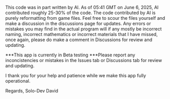 This code was in part written by AI.
As of 05:41 GMT on June 6, 2025, AI contributed roughly 25-30% of the code.
The code contributed by AI is purely reformatting from game files.
Feel free to scour the files yourself and make a discussion in the discussions page for updates. 
Any errors or mistakes you may find in the actual program will if any mostly be incorrect naming, incorrect mathematics or incorrect materials that I have missed, once again, please do make a comment in Discussions for review and updating.


***This app is currently in Beta testing
***Please report any inconcistencies or mistakes in the Issues tab or Discussions tab for review and updating.


I thank you for your help and patience while we make this app fully operational.

Regards,
Solo-Dev
David
